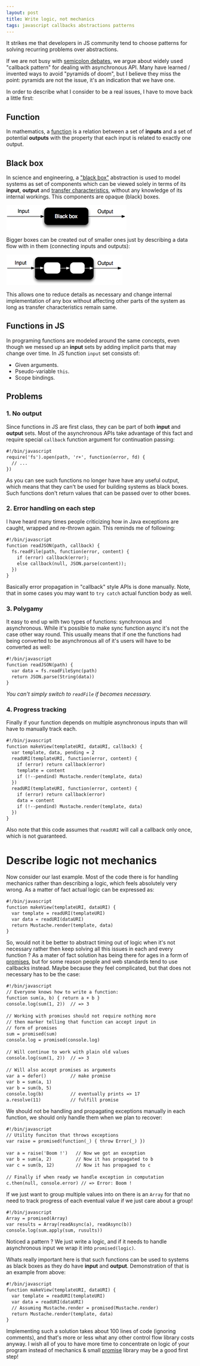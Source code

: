 ```yaml
---
layout: post
title: Write logic, not mechanics
tags: javascript callbacks abstractions patterns
---
```


It strikes me that developers in JS community tend to choose patterns for
solving recurring problems over abstractions.

If we are not busy with [semicolon debates][], we argue about widely used
"callback pattern" for dealing with asynchronous API. Many have learned /
invented ways to avoid "pyramids of doom", but I believe they miss the
point: pyramids are not the issue, it's an indication that we have one.

In order to describe what I consider to be a real issues, I have to move back
a little first:

## Function

In mathematics, a [function][math function] is a relation between a set of
**inputs** and a set of potential **outputs** with the property that each
input is related to exactly one output.

## Black box

In science and engineering, a ["black box"][black box] abstraction is used to
model systems as set of components which can be viewed solely in terms of its
**input**, **output** and [transfer characteristics], without any knowledge of
its internal workings. This components are opaque (black) boxes.

![black box](/resources/images/black-box.png)

Bigger boxes can be created out of smaller ones just by describing a data flow
with in them (connecting inputs and outputs):

![composite black box](/resources/images/composite-black-box.png)

This allows one to reduce details as necessary and change internal
implementation of any box without affecting other parts of the system as long
as transfer characteristics remain same.

## Functions in JS

In programing functions are modeled around the same concepts, even though we
messed up an **input** sets by adding implicit parts that may change over time.
In JS function `input` set consists of:

- Given arguments.
- Pseudo-variable `this`.
- Scope bindings.

## Problems

### 1. No output

Since functions in JS are first class, they can be part of both **input** and
**output** sets. Most of the asynchronous APIs take advantage of this fact and
require special `callback` function argument for continuation passing:

    #!/bin/javascript
    require('fs').open(path, 'r+', function(error, fd) {
      // ...
    })

As you can see such functions no longer have have any useful output, which
means that they can't be used for building systems as black boxes. Such
functions don't return values that can be passed over to other boxes.

### 2. Error handling on each step

I have heard many times people criticizing how in Java exceptions are caught,
wrapped and re-thrown again. This reminds me of following:

    #!/bin/javascript
    function readJSON(path, callback) {
      fs.readFile(path, function(error, content) {
        if (error) callback(error);
        else callback(null, JSON.parse(content));
      })
    }

Basically error propagation in "callback" style APIs is done manually. Note,
that in some cases you may want to `try catch` actual function body as well.

### 3. Polygamy

It easy to end up with two types of functions: synchronous and asynchronous.
While it's possible to make sync function async it's not the case other way
round. This usually means that if one the functions had being converted to
be asynchronous all of it's users will have to be converted as well:

    #!/bin/javascript
    function readJSON(path) {
      var data = fs.readFileSync(path)
      return JSON.parse(String(data))
    }

*You can't simply switch to `readFile` if becomes necessary.*

### 4. Progress tracking

Finally if your function depends on multiple asynchronous inputs than will have
to manually track each.

    #!/bin/javascript
    function makeView(templateURI, dataURI, callback) {
      var template, data, pending = 2
      readURI(templateURI, function(error, content) {
        if (error) return callback(error)
        template = content
        if (!--pendind) Mustache.render(template, data)
      })
      readURI(templateURI, function(error, content) {
        if (error) return callback(error)
        data = content
        if (!--pendind) Mustache.render(template, data)
      })
    }

Also note that this code assumes that `readURI` will call a callback only once,
which is not guaranteed.

# Describe logic not mechanics

Now consider our last example. Most of the code there is for handling mechanics
rather than describing a logic, which feels absolutely very wrong. As a matter
of fact actual logic can be expressed as:

    #!/bin/javascript
    function makeView(templateURI, dataURI) {
      var template = readURI(templateURI)
      var data = readURI(dataURI)
      return Mustache.render(template, data)
    }

So, would not it be better to abstract timing out of logic when it's not
necessary rather then keep solving all this issues in each and every function ?
As a mater of fact solution has being there for ages in a form of
[promises][Promises/A], but for some reason people and web standards tend to
use callbacks instead. Maybe because they feel complicated, but that does not
necessary has to be the case:

    #!/bin/javascript
    // Everyone knows how to write a function:
    function sum(a, b) { return a + b }
    console.log(sum(1, 2))  // => 3

    // Working with promises should not require nothing more
    // then marker telling that function can accept input in
    // form of promises
    sum = promised(sum)
    console.log = promised(console.log)

    // Will continue to work with plain old values
    console.log(sum(1, 2))  // => 3

    // Will also accept promises as arguments
    var a = defer()         // make promise
    var b = sum(a, 1)
    var b = sum(b, 5)
    console.log(b)          // eventually prints => 17
    a.resolve(11)           // fulfill promise

We should not be handling and propagating exceptions manually in each function,
we should only handle them when we plan to recover:

    #!/bin/javascript
    // Utility funciton that throws exceptions
    var raise = promised(function(_) { throw Error(_) })

    var a = raise('Boom !')   // Now we got an exception
    var b = sum(a, 2)         // Now it has propagated to b
    var c = sum(b, 12)        // Now it has propagaed to c

    // Finally if when ready we handle exception in computation
    c.then(null, console.error) // => Error: Boom !

If we just want to group multiple values into on there is an `Array` for that
no need to track progress of each eventual value if we just care about a group!

    #!/bin/javascript
    Array = promised(Array)
    var results = Array(readAsync(a), readAsync(b))
    console.log(sum.apply(sum, rusults))

Noticed a pattern ? We just write a logic, and if it needs to handle
asynchronous input we wrap it into `promised(logic)`.

Whats really important here is that such functions can be used to systems as
black boxes as they do have **input** and **output**. Demonstration of that is
an example from above:

    #!/bin/javascript
    function makeView(templateURI, dataURI) {
      var template = readURI(templateURI)
      var data = readURI(dataURI)
      // Assuming Mustache.render = promised(Mustache.render)
      return Mustache.render(template, data)
    }

Implementing such a solution takes about 100 lines of code (ignoring comments),
and that's more or less what any other control flow library costs anyway. I
wish all of you to have more time to concentrate on logic of your program
instead of mechanics & small [promise][micro-promise] library may be a good
first step!

[Math function]: http://en.wikipedia.org/wiki/Function_%28mathematics%29 "Function in Mathematics"
[Black box]: http://en.wikipedia.org/wiki/Black_box "Black box abstraction"
[micro-promise]: https://github.com/Gozala/micro-promise "Micro promise library"
[semicolon debates]:https://github.com/twitter/bootstrap/issues/3057
[transfer characteristics]: http://en.wikipedia.org/wiki/Transfer_function
[Promises/A]:http://wiki.commonjs.org/wiki/Promises/A
